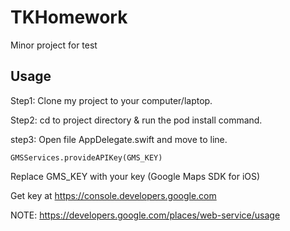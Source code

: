 # TKHomework
Minor project for test

## Usage
Step1: Clone my project to your computer/laptop.

Step2: cd to project directory & run the pod install command.

step3: Open file AppDelegate.swift and move to line.
```
GMSServices.provideAPIKey(GMS_KEY)
```
Replace GMS_KEY with your key (Google Maps SDK for iOS)

Get key at https://console.developers.google.com

NOTE: https://developers.google.com/places/web-service/usage 
